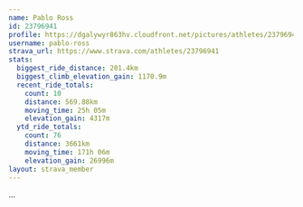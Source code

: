 ```yaml
---
name: Pablo Ross
id: 23796941
profile: https://dgalywyr863hv.cloudfront.net/pictures/athletes/23796941/14615399/1/large.jpg
username: pablo-ross
strava_url: https://www.strava.com/athletes/23796941
stats:
  biggest_ride_distance: 201.4km
  biggest_climb_elevation_gain: 1170.9m
  recent_ride_totals:
    count: 10
    distance: 569.88km
    moving_time: 25h 05m
    elevation_gain: 4317m
  ytd_ride_totals:
    count: 76
    distance: 3661km
    moving_time: 171h 06m
    elevation_gain: 26996m
layout: strava_member
--- 
```

...
